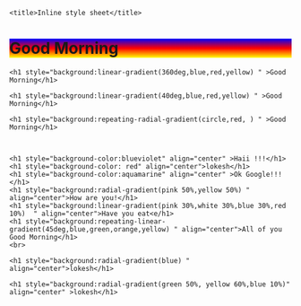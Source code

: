 <!DOCTYPE html>
<html lang="en">
<head>
   
    <title>Inline style sheet</title>
</head>
<body>
    <h1 style="background:linear-gradient(180deg,blue,red,yellow) " >Good Morning</h1>

    <h1 style="background:linear-gradient(360deg,blue,red,yellow) " >Good Morning</h1>

    <h1 style="background:linear-gradient(40deg,blue,red,yellow) " >Good Morning</h1>

    <h1 style="background:repeating-radial-gradient(circle,red, ) " >Good Morning</h1>



    <h1 style="background-color:blueviolet" align="center" >Haii !!!</h1>
    <h1 style="background-color: red" align="center">lokesh</h1>
    <h1 style="background-color:aquamarine" align="center" >Ok Google!!!</h1>
    <h1 style="background:radial-gradient(pink 50%,yellow 50%) " align="center">How are you!</h1>
    <h1 style="background:linear-gradient(pink 30%,white 30%,blue 30%,red 10%)  " align="center">Have you eat<e/h1>
    <h1 style="background:repeating-linear-gradient(45deg,blue,green,orange,yellow) " align="center">All of you Good Morning</h1>
    <br>
    
    <h1 style="background:radial-gradient(blue) " align="center">lokesh</h1>
    
    <h1 style="background:radial-gradient(green 50%, yellow 60%,blue 10%)" align="center" >lokesh</h1>
</body>
</html>
